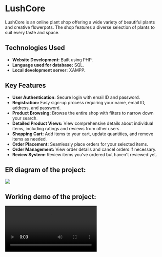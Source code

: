 # LushCore
<p>LushCore is an online plant shop offering a wide variety of beautiful plants and creative flowerpots. The shop features a diverse selection of plants to suit every taste and space.</p>

<h2>Technologies Used</h2>
<ul>
  <li><strong>Website Development:</strong> Built using PHP.</li>
  <li><strong>Language used for database:</strong> SQL.</li>
  <li><strong>Local development server:</strong> XAMPP.</li>
</ul>

<h2>Key Features</h2>
<ul>
  <li><strong>User Authentication:</strong> Secure login with email ID and password.</li>
  <li><strong>Registration:</strong> Easy sign-up process requiring your name, email ID, address, and password.</li>
  <li><strong>Product Browsing:</strong> Browse the entire shop with filters to narrow down your search.</li>
  <li><strong>Detailed Product Views:</strong> View comprehensive details about individual items, including ratings and reviews from other users.</li>
  <li><strong>Shopping Cart:</strong> Add items to your cart, update quantities, and remove items as needed.</li>
  <li><strong>Order Placement:</strong> Seamlessly place orders for your selected items.</li>
  <li><strong>Order Management:</strong> View order details and cancel orders if necessary.</li>
  <li><strong>Review System:</strong> Review items you've ordered but haven't reviewed yet.</li>
</ul>

<h2>ER diagram of the project:</h2>
<image src = "https://github.com/uditisinha/LushCore/assets/123114215/73f2b63c-5b92-4caf-b4a0-86e018620b1a" />

<h2>Working demo of the project:</h2>
<video src="https://github.com/uditisinha/LushCore/assets/123114215/33aa1f10-20a9-4aac-ba79-1a1d7fc8b598"/>
